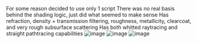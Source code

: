 For some reason decided to use only 1 script
There was no real basis behind the shading logic, just did what seemed to make sense
Has refraction, density + transmission filtering, roughness, metallicity, clearcoat, and very rough subsurface scattering
Has both whitted raytracing and straight pathtracing capabilities
![image](https://github.com/user-attachments/assets/681b2004-6cef-4a36-91c9-59b252f4637b)
![image](https://github.com/user-attachments/assets/fe68c955-7369-45d1-a009-4f5af8f8aab3)
![image](https://github.com/user-attachments/assets/5870af1e-5672-40e6-95b2-6110c0a822a3)

